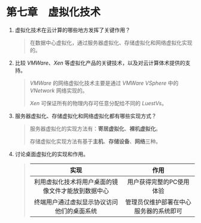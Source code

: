 # 第七章　虚拟化技术

1. 虚拟化技术在云计算的哪些地方发挥了关键作用？
   > 在数据中心虚拟化，通过服务器虚拟化、存储虚拟化和网络虚拟化实现的。
2. 比较 *VMWare*、*Xen* 等虚拟化产品的关键技术，以及对云计算体术提供的支持。
   > *VMWare* 的网络虚拟化技术主要是通过 *VMWare VSphere* 中的 *VNetwork* 网络实现的。
   >
   > *Xen* 可保证所有的物理内存可任意分配给不同的 *LuestVs*。
3. 服务器虚拟化、存储虚拟化和网络虚拟化都有哪些实现方式？
   > 服务器虚拟化的实现方法有：**寄居虚拟化**、**裸机虚拟化**。
   >
   > 存储虚拟化实现方法有基于**主机**、**存储设备**、**网络**三种。
4. 讨论桌面虚拟化的实现和作用。

   > | 实现                                               | 作用                                   |
   > |:--------------------------------------------------:|:--------------------------------------:|
   > | 利用虚拟化技术将用户桌面的镜像文件才能放到数据中心 | 用户获得完整的PC使用体验               |
   > | 终端用户通过虚拟显示协议访问他们的桌面系统         | 管理员仅维护部署在中心服务器的系统即可 |
